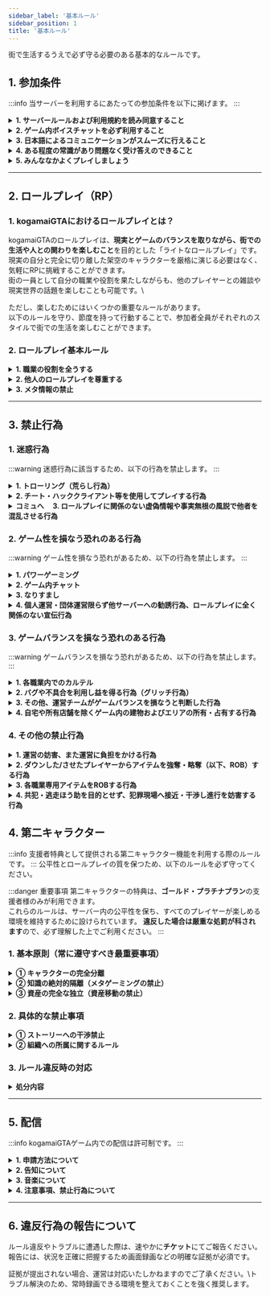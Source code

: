 ```yaml
---
sidebar_label: '基本ルール'
sidebar_position: 1
title: '基本ルール'
---
```


街で生活するうえで必ず守る必要のある基本的なルールです。

## 1. 参加条件
:::info
当サーバーを利用するにあたっての参加条件を以下に掲げます。
:::

<details>
<summary><strong>1. サーバールールおよび利用規約を読み同意すること</strong></summary>
<div>
サーバールールおよび利用規約は、プレイヤー同士でマナーを共通認識していただくための最低限のガイドラインです。\これらを読んで理解し、同意することが必須条件です。なお、全てのルールやマナーが事細かく記載されているわけではありません。\足りない部分は、それぞれのマナーやモラルで補ってください。
</div>
</details>

<details>
<summary><strong>2. ゲーム内ボイスチャットを必ず利用すること</strong></summary>
<div>
テキストチャットやゲーム外通話は禁止です。\ゲーム内ボイスチャットを使用して他のプレイヤーとコミュニケーションを取れることが必須条件です。
</div>
</details>

<details>
<summary><strong>3. 日本語によるコミュニケーションがスムーズに行えること</strong></summary>
<div>
サーバーの主要なコミュニケーションは日本語で行われます。そのため、日本語でのコミュニケーションがスムーズに行えることが必須条件です。
</div>
</details>

<details>
<summary><strong>4. ある程度の常識があり問題なく受け答えのできること</strong></summary>
<div>
「常識がない」や「受け答えができない」といったロールプレイは認められません。
</div>
</details>

<details>
<summary><strong>5. みんななかよくプレイしましょう</strong></summary>
<div>
kogamaiGTAは、運営とプレイヤー一人ひとりが協力して創り上げるコミュニティです。\すべての参加者が安心して楽しめる場所にするため、お互いを尊重し、思いやりを持った行動を心がけてください。
</div>
</details>

---

## 2. ロールプレイ（RP）
### 1. kogamaiGTAにおけるロールプレイとは？

kogamaiGTAのロールプレイは、**現実とゲームのバランスを取りながら、街での生活や人との関わりを楽しむこと**を目的とした「ライトなロールプレイ」です。\
現実の自分と完全に切り離した架空のキャラクターを厳格に演じる必要はなく、気軽にRPに挑戦することができます。\
街の一員として自分の職業や役割を果たしながらも、他のプレイヤーとの雑談や現実世界の話題を楽しむことも可能です。\

ただし、楽しむためにはいくつかの重要なルールがあります。\
以下のルールを守り、節度を持って行動することで、参加者全員がそれぞれのスタイルで街での生活を楽しむことができます。

### 2. ロールプレイ基本ルール
<details>
<summary><strong>1. 職業の役割を全うする</strong></summary>
<div>
警察官や救急隊員などの職業に就いている場合、その役割を放棄するような言動は認められません。
</div>
</details>

<details>
<summary><strong>2. 他人のロールプレイを尊重する</strong></summary>
<div>
自分が理想とするロールプレイを他人に強要してはいけません。
</div>
</details>

<details>
<summary><strong>3. メタ情報の禁止</strong></summary>
<div>
ゲーム外（配信など）で得た他人の情報をゲーム内の行動に反映させ、自分を有利にすることは禁止されています。
</div>
</details>

---

## 3. 禁止行為

### 1. 迷惑行為
:::warning
迷惑行為に該当するため、以下の行為を禁止します。
:::

<details>
<summary><strong>1. トローリング（荒らし行為）</strong></summary>
<div>
他のプレイヤーの快適なプレイを妨げたり、不快にさせる行為は禁止です。\無意味な殺害や車両の破壊、オブジェクトの乱雑な設置なども含まれます。
</div>
</details>

<details>
<summary><strong>2. チート・ハッククライアント等を使用してプレイする行為</strong></summary>
<div>
戦闘などロールプレイを明らかに有利にする、\または他のプレイヤーやサーバーに不利益や迷惑をかけるようなMOD（スクリプト）や外部ツールの使用、ゲームファイルの変更は禁止です。\違反が確認された場合、最初の違反であっても永久的なアカウント停止処分を受ける可能性があります。また、チート使用者としてプレイヤー情報を第三者に収集および公表される場合があります。
</div>
</details>

<details>
<summary><strong>コミュへ　 3. ロールプレイに関係のない虚偽情報や事実無根の風説で他者を混乱させる行為</strong></summary>
<div>
ゲーム内外を問わず、他者や運営・組織に対する虚偽の情報拡散、デマ、風説の流布などにより、プレイヤーやコミュニティを混乱させる行為は禁止です。SNSや配信等の場も含みます。
</div>
</details>

### 2. ゲーム性を損なう恐れのある行為
:::warning
ゲーム性を損なう恐れがあるため、以下の行為を禁止します。
:::

<details>
<summary><strong>1. パワーゲーミング</strong></summary>
<div>
パワーゲーミング（Powergaming）とは、ゲームの仕組みや知識を自分にだけ有利なように使い、一方的に物語を進めてしまう行為です。多くの禁止行為はこれに含まれます。

kogamaiGTAは、街での生活や人との関わりを楽しむ「ライトなロールプレイ」が目的です。誰か一人がゲームに「勝つ」のではなく、参加者全員がそれぞれの物語を楽しめるようにするため、ご協力をお願いします。

#### 具体的な行為について

##### 1. 非現実的なキャラクター設定
街の住人として自然なロールプレイを楽しむため、物語のバランスを著しく崩すような非現実的な設定はご遠慮ください。

- この街の世界観に合わない、神や不死身といった設定
- 超能力や超人的な力を持つなど、他のプレイヤーを圧倒するような設定
- 命の危険がある状況で、恐怖や痛みなどを全く感じない不自然なロールプレイ
- 「自分は全てを知っている」など、一方的に優位に立つための過剰なキャラクター設定

##### 2. メタゲーミング（Metagaming）
基本ルールにもある通り、キャラクターとして知り得ない情報をゲーム内で利用することは、相手のロールプレイを阻害するため禁止です。

- 配信やSNSなどで知った他人の位置情報や状況を、自分の行動に利用する
- 別のキャラクターで得た情報を、今のキャラクターで利用する
- サーバーのルール知識を悪用して、相手の行動を制限したり、ロールプレイを有利に進めたりする

##### 3. 強制的なロールプレイ（Forced RP）
ロールプレイは相手とのコミュニケーションです。相手の気持ちを無視して、以下のように一方的な展開を強制することは禁止します。

- 相手の同意なく、ストーリー（誘拐、恋愛、敵対関係など）を一方的に決定し、従わせようとする行為
- 相手が明確に拒否しているにも関わらず、特定のロールプレイを強要する行為

##### 4. 不利なロールプレイを回避するためのシステム利用
戦闘や警察の対応など、自分にとって不利な状況から逃れるために、ゲームのシステムを意図的に利用することは禁止します。

- 強制ログアウト（ロールプレイ中に意図的にログアウトして不利を回避する行為）
  - 例外: 万が一クラッシュ等で切断された場合は、証拠（クラッシュログ等）を確保し、直ちに再ログインしてください。意図しない切断でも違反と判断される場合があります。
- 意図的リスポーン（不利な状況をリセット目的でのリスポーン／自殺）
  - 誤操作等でリスポーンしてしまった場合は、病院前で待機し、合流後にロールプレイを再開してください。

##### 5. その他のゲームメカニクスの悪用
上記以外にも、ゲームの仕様やバグを悪用し、現実では不可能な行動で有利を得ることは、街の没入感を損なうため禁止します。

- 三人称視点を不自然に利用して、壁の向こう側や死角の情報を得る
- アニメーションをキャンセルしたり、エモートを悪用したりして壁をすり抜ける

---
【基本原則】判断に迷った際は、「この行動は相手を不快にさせないか？」「みんながこの状況を楽しめるか？」という視点で考えてください。
</div>
</details>

<details>
<summary><strong>2. ゲーム内チャット</strong></summary>
<div>
運営チームに緊急の対応を求める場合および運営チームが認めた場合を除き、ゲーム内チャットの使用を禁止します。
</div>
</details>

<details>
<summary><strong>3. なりすまし</strong></summary>
<div>
以下のなりすまし行為を禁止します。

- 実在の人物、団体、企業などになりすます行為
- ゲーム内の団体や組織になりすます行為
- 他のプレイヤーになりすます行為（他人を害さず本人の許可があれば可）
</div>
</details>

<details>
<summary><strong>4. 個人運営・団体運営限らず他サーバーへの勧誘行為、ロールプレイに全く関係のない宣伝行為</strong></summary>
<div>
ゲーム内外を問わず、当サーバーと無関係なサーバー・コミュニティ等への勧誘、ならびにロールプレイに関係しない宣伝行為を禁止します。運営が明示的に許可した場合のみ例外となります。
</div>
</details>

### 3. ゲームバランスを損なう恐れのある行為
:::warning
ゲームバランスを損なう恐れがあるため、以下の行為を禁止します。
:::

<details>
<summary><strong>1. 各職業内でのカルテル</strong></summary>
<div>
カルテル行為とは、本来それぞれが自主的に決めるべき商品の価格や販売数量などを、\同じ職の人同士が相互に連絡を取り合い共同で取り決め、他のプレイヤーに対して不当な価格で商品を販売する行為を指します。
</div>
</details>

<details>
<summary><strong>2. バグや不具合を利用し益を得る行為（グリッチ行為）</strong></summary>
<div>
バグや不具合を発見した場合は、直ちに運営チームに報告してください。以下の行為はグリッチに該当します。

- 包帯を巻きながら攻撃する行為
- 護送を自ら抜け出す行為
- ダウン後の護送中、意図せず護送が外れた際に逃走する行為（やむを得ずリスポーンした場合は護送者へ連絡し、病院からシーン再開してください）
- 銀行強盗を同時に発生させ報酬を獲得する行為
</div>
</details>

<details>
<summary><strong>3. その他、運営チームがゲームバランスを損なうと判断した行為</strong></summary>
<div>
判断に迷うものやご不明な点等ございましたら、運営チームまでお問い合わせください。
</div>
</details>

<details>
<summary><strong>4. 自宅や所有店舗を除くゲーム内の建物およびエリアの所有・占有する行為</strong></summary>
<div>
自宅とは、ハウジングシステムで購入した家を指します。
</div>
</details>

### 4. その他の禁止行為

<details>
<summary><strong>1. 運営の妨害、また運営に負担をかける行為</strong></summary>
<div>
運営チームに過度な要望やお客様的な要求を強要する行為を禁止します。\運営チームもサーバーの中でプレイヤーとして活動しています。運営役職名が付いていないキャラクターに対する要望や質問等は極力お控えください。
</div>
</details>

<details>
<summary><strong>2. ダウンした/させたプレイヤーからアイテムを強奪・略奪（以下、ROB）する行為</strong></summary>
<div>
警察官が行う身体検査は例外です。\なお、警察官および救急隊からROBする行為は、生存・ダウンに関わらず一切禁止です。\ギャング間のROB行為はギャングルールに準じます。
</div>
</details>

<details>
<summary><strong>3. 各職業専用アイテムをROBする行為</strong></summary>
<div>
各職業専用車両・航空機などを許可なく運転する、移動させる行為も含みます。\また、警察/救急専用アイテムは<strong>政府支給品</strong>であり、それを所持強奪する行為は禁止です。

:::danger 政府支給品について
警察/救急を退職・解雇後に返却していない場合も同様に違反となります。
:::
</div>
</details>

<details>
<summary><strong>4. 共犯・逃走ほう助を目的とせず、犯罪現場へ接近・干渉し進行を妨害する行為</strong></summary>
<div>
犯罪現場にて犯人とは別の人物が現場に近づいた場合、警察官はその人物に対し警告を行います。警告を受けてもなおその場から離れない場合、警察官は実銃等で制圧する場合があります。\状況に応じて罰金等が発生する可能性があります。
</div>
</details>

## 4. 第二キャラクター
:::info
支援者特典として提供される第二キャラクター機能を利用する際のルールです。
:::
公平性とロールプレイの質を保つため、以下のルールを必ず守ってください。

:::danger 重要事項
第二キャラクターの特典は、**ゴールド・プラチナプラン**の支援者様のみが利用できます。\
これらのルールは、サーバー内の公平性を保ち、すべてのプレイヤーが楽しめる環境を維持するために設けられています。
**違反した場合は厳重な処罰が科されます**ので、必ず理解した上でご利用ください。
:::

### 1. 基本原則（常に遵守すべき最重要事項）

<details>
<summary><strong>① キャラクターの完全分離</strong></summary>
<div>
各キャラクターは、名前、外見、性格、経歴、人間関係など、**全てにおいて完全に独立した別人格**として扱ってください。

- 双子や親戚といった設定は可能ですが、それによって知識や資産が共有されることはありません
- キャラクター同士の関連性を設定した場合でも、ゲーム内での行動は完全に独立している必要があります
</div>
</details>

<details>
<summary><strong>② 知識の絶対的隔離（メタゲーミングの禁止）</strong></summary>
<div>
**キャラクターAが得た情報を、キャラクターBが利用することは固く禁じます。**

【具体例】キャラA（警察）がギャングの拠点情報を掴んでも、キャラB（別キャラ）がその情報を利用して襲撃したり、仲間に警告したりしてはいけません。

- OOC（Out of Character）情報（配信、Discord等）をIC（In Character）の行動判断に利用することは禁止
- 他プレイヤーの配信を見て得た情報を自分のキャラクターが知らない情報として使用することも禁止
</div>
</details>

<details>
<summary><strong>③ 資産の完全な独立（資産移動の禁止）</strong></summary>
<div>
**金銭、車両、不動産、アイテムなど、いかなる種類の資産もキャラクター間で移動させることは絶対に禁止**です。

禁止される行為：
- 直接の手渡し
- 第三者を介した移動
- デッドドロップ（隠し場所に置いて別キャラで回収）
- その他あらゆる形態の資産移動
</div>
</details>

### 2. 具体的な禁止事項

<details>
<summary><strong>① ストーリーへの干渉禁止</strong></summary>
<div>
**育成・ブースティングの禁止**

一方のキャラクターがもう一方のキャラクターに不当な利益供与を行うことはできません。

**代理復讐・問題解決の禁止**

キャラAが受けた不利益をキャラBが解決する行為は禁止です。

**自己キャラクター同士の意図的な協力・敵対の禁止**

自分のキャラクター同士で意図的にチームを組んだり、共謀したりすることはできません。
</div>
</details>

<details>
<summary><strong>② 組織への所属に関するルール</strong></summary>
<div>
- 深刻な利益相反を生む可能性のある役割に同時に就くことは、運営の判断により制限または禁止される場合があります
- 派閥の機密情報を他のキャラクターに漏洩することは厳禁です
- 敵対する組織に同時に所属することは原則として禁止されています
</div>
</details>

### 3. ルール違反時の対応

<details>
<summary><strong>処分内容</strong></summary>
<div>
上記のルールに違反した場合、以下のような処分が科されます：

- **警告** — 軽微な違反の場合
- **キャラクターの一時的利用停止** — 中程度の違反の場合
- **キャラクターの永久利用停止** — 重大な違反の場合
- **アカウント全体のサーバー利用禁止** — 悪質・反復的な違反の場合

:::warning 注意
違反行為は運営チームによって常時監視されており、発見次第厳正に対処されます。
:::
</div>
</details>

---

## 5. 配信
:::info
kogamaiGTAゲーム内での配信は許可制です。
:::

<details>
<summary><strong>1. 申請方法について</strong></summary>
<div>
ゲーム内で配信を希望する方は、kogamaiGTAサポートで「その他の内容に関するお問い合わせ」を選択し、\お問い合わせ内容にチャンネルアドレス（URL）など配信先が分かる情報を記載のうえ申請してください。\内容を確認し、配信者ロールを付与します。
</div>
</details>

<details>
<summary><strong>2. 告知について</strong></summary>
<div>
配信時には配信告知チャンネル（🔔｜配信告知）で、キャラクター名とともに配信する旨を告知してください。
</div>
</details>

<details>
<summary><strong>3. 音楽について</strong></summary>
<div>
ゲーム内のスマートフォン等でYouTubeから音楽を流すことができます。\この音楽が配信に流れてしまうと著作権を侵害する恐れがあるため、音楽が聞こえないように設定することをおすすめします。\チャットで /streamermode と入力すると\スマホからの音楽をミュートできます。再度同じコマンドで元に戻せます。
</div>
</details>

<details>
<summary><strong>4. 注意事項、禁止行為について</strong></summary>
<div>
ゴースティングには十分注意し、発見した際には運営に報告してください。\コメント欄やチャット等での会話は、メタゲーミングにならないよう配信者の責任で管理してください。\ゲーム内で得られない情報を配信に載せることは禁止です。
</div>
</details>

---

## 6. 違反行為の報告について
ルール違反やトラブルに遭遇した際は、速やかに<strong>チケット</strong>にてご報告ください。報告には、状況を正確に把握するため画面録画などの明確な証拠が必須です。

証拠が提出されない場合、運営は対応いたしかねますのでご了承ください。\トラブル解決のため、常時録画できる環境を整えておくことを強く推奨します。


